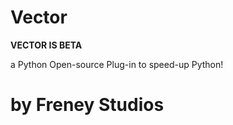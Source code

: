 ﻿# Vector

**VECTOR IS BETA**

a Python Open-source Plug-in to speed-up Python!

# ********by Freney Studios******** #
